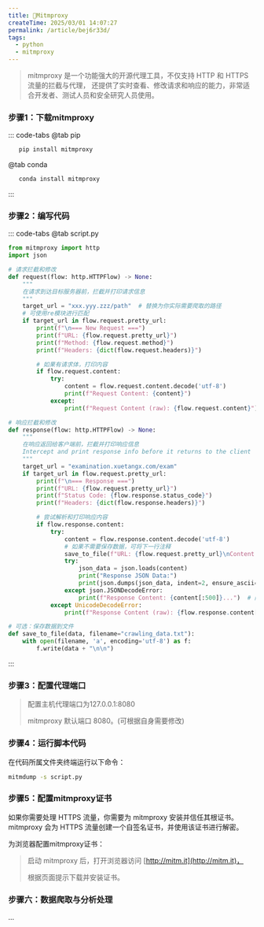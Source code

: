 ```yaml
---
title: 🥬Mitmproxy
createTime: 2025/03/01 14:07:27
permalink: /article/bej6r33d/
tags:
  - python
  - mitmproxy
---
```


> mitmproxy 是一个功能强大的开源代理工具，不仅支持 HTTP 和 HTTPS 流量的拦截与代理，
> 还提供了实时查看、修改请求和响应的能力，非常适合开发者、测试人员和安全研究人员使用。

### 步骤1：下载mitmproxy
::: code-tabs
@tab pip
```python
   pip install mitmproxy
```
@tab conda
```python
   conda install mitmproxy
```
:::
### 步骤2：编写代码
::: code-tabs
@tab script.py
```python
from mitmproxy import http
import json

# 请求拦截和修改
def request(flow: http.HTTPFlow) -> None:
    """
    在请求到达目标服务器前，拦截并打印请求信息
    """
    target_url = "xxx.yyy.zzz/path"  # 替换为你实际需要爬取的路径
    # 可使用re模块进行匹配
    if target_url in flow.request.pretty_url:     
        print(f"\n=== New Request ===")
        print(f"URL: {flow.request.pretty_url}")
        print(f"Method: {flow.request.method}")
        print(f"Headers: {dict(flow.request.headers)}")

        # 如果有请求体，打印内容
        if flow.request.content:
            try:
                content = flow.request.content.decode('utf-8')
                print(f"Request Content: {content}")
            except:
                print(f"Request Content (raw): {flow.request.content}")

# 响应拦截和修改
def response(flow: http.HTTPFlow) -> None:
    """
    在响应返回给客户端前，拦截并打印响应信息
    Intercept and print response info before it returns to the client
    """
    target_url = "examination.xuetangx.com/exam"
    if target_url in flow.request.pretty_url:
        print(f"\n=== Response ===")
        print(f"URL: {flow.request.pretty_url}")
        print(f"Status Code: {flow.response.status_code}")
        print(f"Headers: {dict(flow.response.headers)}")

        # 尝试解析和打印响应内容
        if flow.response.content:
            try:
                content = flow.response.content.decode('utf-8')
                # 如果不需要保存数据，可将下一行注释
                save_to_file(f"URL: {flow.request.pretty_url}\nContent: {content}")   
                try:
                    json_data = json.loads(content)
                    print("Response JSON Data:")
                    print(json.dumps(json_data, indent=2, ensure_ascii=False))# type: str
                except json.JSONDecodeError:
                    print(f"Response Content: {content[:500]}...")  # 限制长度
            except UnicodeDecodeError:
                print(f"Response Content (raw): {flow.response.content[:500]}...")

# 可选：保存数据到文件
def save_to_file(data, filename="crawling_data.txt"):
    with open(filename, 'a', encoding='utf-8') as f:
        f.write(data + "\n\n")
```
:::

### 步骤3：配置代理端口
>配置主机代理端口为127.0.0.1:8080
> 
> mitmproxy 默认端口 8080。(可根据自身需要修改)

### 步骤4：运行脚本代码
在代码所属文件夹终端运行以下命令：
```bash
mitmdump -s script.py
```

### 步骤5：配置mitmproxy证书

如果你需要处理 HTTPS 流量，你需要为 mitmproxy 安装并信任其根证书。mitmproxy 会为 HTTPS 流量创建一个自签名证书，并使用该证书进行解密。

为浏览器配置mitmproxy证书：
>启动 mitmproxy 后，打开浏览器访问 [http://mitm.it](http://mitm.it)，
> 
>根据页面提示下载并安装证书。

### 步骤六：数据爬取与分析处理
...
